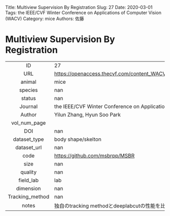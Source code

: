 Title: Multiview Supervision By Registration
Slug: 27
Date: 2020-03-01
Tags: the IEEE/CVF Winter Conference on Applications of Computer Vision (WACV)
Category:  mice
Authors: 佐藤

# Multiview Supervision By Registration

|||
|:-:|:-|
|ID| 27|
|URL| https://openaccess.thecvf.com/content_WACV_2020/papers/Zhang_Multiview_Supervision_By_Registration_WACV_2020_paper.pdf|
|animal|  mice|
|species| nan|
|status| nan|
|Journal| the IEEE/CVF Winter Conference on Applications of Computer Vision (WACV)|
|Author| Yilun Zhang, Hyun Soo Park|
|vol_num_page| |
|DOI| nan|
|dataset_type| body shape/skelton|
|dataset_url| nan|
|code| https://github.com/msbrpp/MSBR|
|size| nan|
|quality| nan|
|field_lab      | lab|
|dimension      | nan|
|Tracking_method| nan|
|notes          | 独自のtracking methodとdeeplabcutの性能を比較している論文なので、一部にdeeplabcutのデータが含まれている|